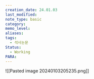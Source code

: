 ```yaml
---
creation_date: 24.01.03
last_modified: 
note_type: basic
category: 
memo_level: 
aliases: 
tags:
  - 석사논문
Status:
  - Working
PARA:
---
```

![[Pasted image 20240103205235.png]]